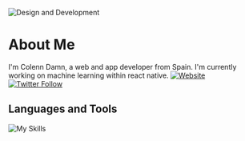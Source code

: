 
![Design and Development](https://pbs.twimg.com/profile_banners/1376658111772168192/1659559842/1500x500)

# About Me
I'm Colenn Damn, a web and app developer from Spain. I'm currently working on machine learning within react native.
[![Website](https://img.shields.io/website?label=codeSTACKr.com&style=for-the-badge&url=https%3A%2F%2Fcodestackr.com)](https://axesoftwareai.com)
[![Twitter Follow](https://img.shields.io/twitter/follow/colenndamn?color=1DA1F2&logo=twitter&style=for-the-badge)](https://twitter.com/intent/follow?original_referer=https%3A%2F%2Fgithub.com%2Fcolenndamn&screen_name=colenndamn)

## Languages and Tools
![My Skills](https://skills.thijs.gg/icons?i=html,css,js,react,nodejs,py,figma&theme=dark)


